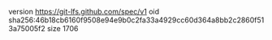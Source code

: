 version https://git-lfs.github.com/spec/v1
oid sha256:46b18cb6160f9508e94e9b0c2fa33a4929cc60d364a8bb2c2860f513a75005f2
size 1706
